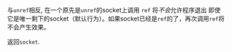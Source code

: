 <!-- YAML
added: v0.9.1
-->

与`unref`相反, 在一个原先是`unref`的socket上调用 `ref` 将*不会*允许程序退出 
即使它是唯一剩下的socket（默认行为）。如果socket已经是`ref`的了，再次调用`ref`将
不会产生效果。

返回`socket`.

 